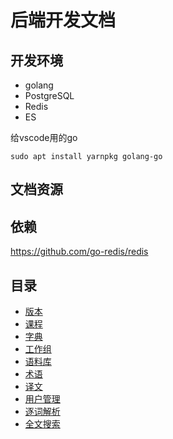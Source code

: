 # 后端开发文档
## 开发环境
- golang
- PostgreSQL
- Redis
- ES

给vscode用的go
```
sudo apt install yarnpkg golang-go
```
## 文档资源


## 依赖
https://github.com/go-redis/redis


## 目录
* [版本](channel.md)
* [课程](course.md)
* [字典](dict.md)
* [工作组](group.md)
* [语料库](palicanon.md)
* [术语](term.md)
* [译文](translation.md)
* [用户管理](user.md)
* [逐词解析](wbw.md)
* [全文搜索](search.md)